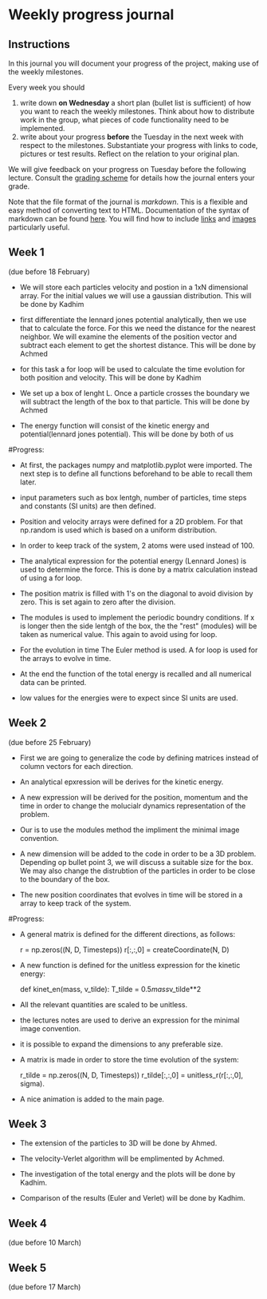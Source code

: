# Weekly progress journal

## Instructions

In this journal you will document your progress of the project, making use of the weekly milestones.

Every week you should 

1. write down **on Wednesday** a short plan (bullet list is sufficient) of how you want to 
   reach the weekly milestones. Think about how to distribute work in the group, 
   what pieces of code functionality need to be implemented. 
2. write about your progress **before** the Tuesday in the next week with respect to the milestones.
   Substantiate your progress with links to code, pictures or test results. Reflect on the
   relation to your original plan.

We will give feedback on your progress on Tuesday before the following lecture. Consult the 
[grading scheme](https://computationalphysics.quantumtinkerer.tudelft.nl/proj1-moldyn-grading/) 
for details how the journal enters your grade.

Note that the file format of the journal is *markdown*. This is a flexible and easy method of 
converting text to HTML. 
Documentation of the syntax of markdown can be found 
[here](https://docs.gitlab.com/ee/user/markdown.html#gfm-extends-standard-markdown). 
You will find how to include [links](https://docs.gitlab.com/ee/user/markdown.html#links) and 
[images](https://docs.gitlab.com/ee/user/markdown.html#images) particularly
useful.

## Week 1
(due before 18 February)

- We will store each particles velocity and postion in a 1xN dimensional array. For the initial values we will use a gaussian distribution. This will be done by Kadhim

- first differentiate the lennard jones potential analytically, then we use that to calculate the force. For this we need the distance for the nearest neighbor. We will examine the elements of the position vector and subtract each element to get the shortest distance. This will be done by Achmed

-  for this task a for loop will be used to calculate the time evolution for both position and velocity. This will be done by Kadhim

- We set up a box of lenght L. Once a particle crosses the boundary we will subtract the length of the box to that particle. This will be done by Achmed

- The energy function will consist of the kinetic energy and potential(lennard jones potential). This will be done by both of us

#Progress:

- At first, the packages numpy and matplotlib.pyplot were imported. The next step is to define all functions beforehand to be able to recall them later.

- input parameters such as box lentgh, number of particles, time steps and constants (SI units) are then defined.

- Position and velocity arrays were defined for a 2D problem. For that np.random is used which is based on a uniform distribution.

- In order to keep track of the system, 2 atoms were used instead of 100. 

- The analytical expression for the potential energy (Lennard Jones) is used to determine the force. This is done by a matrix calculation instead of using a for loop.

- The position matrix is filled with 1's on the diagonal to avoid division by zero. This is set again to zero after the division.

- The modules is used to implement the periodic boundry conditions. If x is longer then the side lentgh of the box, the the "rest" (modules) will be taken as numerical value. This again to avoid using for loop.

- For the evolution in time The Euler method is used. A for loop is used for the arrays to evolve in time. 

- At the end the function of the total energy is recalled and all numerical data can be printed. 

- low values for the energies were to expect since SI units are used. 




## Week 2
(due before 25 February)

- First we are going to generalize the code by defining matrices instead of column vectors for each direction.

- An analytical epxression will be derives for the kinetic energy.

- A new expression will be derived for the position, momentum and the time in order to change the molucialr dynamics representation of the problem.

- Our is to use the modules method the impliment the minimal image convention.

- A new dimension will be added to the code in order to be a 3D problem. Depending op bullet point 3, we will discuss a suitable size for the box. We may also change the distrubtion of the particles in order to be close to the boundary of the box.

- The new position coordinates that evolves in time will be stored in a array to keep track of the system.

#Progress:

- A general matrix is defined for the different directions, as follows:
    
    r = np.zeros((N, D, Timesteps))
    r[:,:,0] = createCoordinate(N, D)

- A new function is defined for the unitless expression for the kinetic energy:

    def kinet_en(mass, v_tilde):
        T_tilde = 0.5*mass*v_tilde**2

- All the relevant quantities are scaled to be unitless.

- the lectures notes are used to derive an expression for the minimal image convention.

- it is possible to expand the dimensions to any preferable size.

- A matrix is made in order to store the time evolution of the system:

    r_tilde = np.zeros((N, D, Timesteps))
    r_tilde[:,:,0] = unitless_r(r[:,:,0], sigma).
    
- A nice animation is added to the main page.


## Week 3
- The extension of the particles to 3D will be done by Ahmed.

- The velocity-Verlet algorithm will be emplimented by Achmed.

- The investigation of the total energy and the plots will be done by Kadhim.

- Comparison of the results (Euler and Verlet) will be done by Kadhim.


## Week 4
(due before 10 March)


## Week 5
(due before 17 March)
